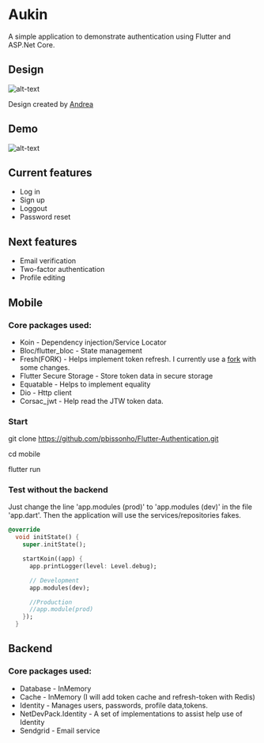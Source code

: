 # Aukin

A simple application to demonstrate authentication using Flutter and ASP.Net Core.

## Design

![alt-text](https://github.com/pbissonho/Authentication-Flow-Flutter/blob/master/design.png)

Design created by [Andrea](https://dribbble.com/shots/5601302-Mobile-Sign-Up-UI) 

## Demo

![alt-text](https://github.com/pbissonho/Flutter-Authentication/blob/master/authapp.gif)


## Current features

- Log in
- Sign up
- Loggout
- Password reset

## Next features

- Email verification
- Two-factor authentication
- Profile editing


## Mobile

### Core packages used:

- Koin - Dependency injection/Service Locator
- Bloc/flutter_bloc - State management
- Fresh(FORK) - Helps implement token refresh. I currently use a [fork](https://github.com/pbissonho/fresh) with some changes.
- Flutter Secure Storage - Store token data in secure storage
- Equatable - Helps to implement equality
- Dio - Http client 
- Corsac_jwt - Help read the JTW token data.

### Start

git clone https://github.com/pbissonho/Flutter-Authentication.git

cd mobile

flutter run


### Test without the backend 

Just change the line 'app.modules (prod)' to 'app.modules (dev)' in the file 'app.dart'.
Then the application will use the services/repositories fakes.

```dart
@override
  void initState() {
    super.initState();

    startKoin((app) {
      app.printLogger(level: Level.debug);

      // Development
      app.modules(dev);

      //Production
      //app.module(prod)
    });
  }
```

## Backend

### Core packages used:

- Database - InMemory 
- Cache - InMemory (I will add token cache and refresh-token with Redis)
- Identity - Manages users, passwords, profile data,tokens.
- NetDevPack.Identity - A set of implementations to assist help use of Identity
- Sendgrid - Email service



